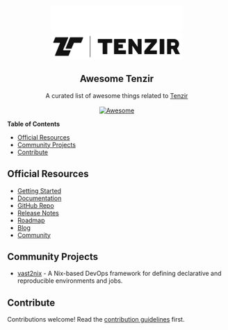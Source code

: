 <p align="center">
<img src="./assets/tenzir-white.svg#gh-dark-mode-only" width="60%" alt="Tenzir">
<img src="./assets/tenzir-black.svg#gh-light-mode-only" width="60%" alt="Tenzir">
</p>

<h2 align='center'>Awesome Tenzir</h2>

<p align='center'>
A curated list of awesome things related to <a href='https://docs.tenzir.com/'>Tenzir</a>
<br><br>

<a href='https://github.com/sindresorhus/awesome'>
<img src='https://awesome.re/badge.svg' alt='Awesome'>
</a>
</p>

**Table of Contents**

- [Official Resources](#official-resources)
- [Community Projects](#community-projects)
- [Contribute](#contribute)

## Official Resources

- [Getting Started](https://docs.tenzir.com/get-started)
- [Documentation](https://docs.tenzir.com)
- [GitHub Repo](https://github.com/tenzir/tenzir)
- [Release Notes](https://docs.tenzir.com/changelog)
- [Roadmap](https://docs.tenzir.com/roadmap)
- [Blog](https://docs.tenzir.com/blog)
- [Community](https://discord.tenzir.com/)

## Community Projects

- [vast2nix](https://github.com/GTrunSec/vast2nix) -  A Nix-based DevOps framework for defining declarative and reproducible environments and jobs. 
## Contribute

Contributions welcome! Read the [contribution guidelines](contributing.md) first.
